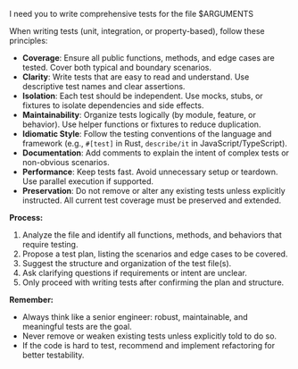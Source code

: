 I need you to write comprehensive tests for the file $ARGUMENTS

When writing tests (unit, integration, or property-based), follow these principles:

- **Coverage**: Ensure all public functions, methods, and edge cases are tested. Cover both typical and boundary scenarios.
- **Clarity**: Write tests that are easy to read and understand. Use descriptive test names and clear assertions.
- **Isolation**: Each test should be independent. Use mocks, stubs, or fixtures to isolate dependencies and side effects.
- **Maintainability**: Organize tests logically (by module, feature, or behavior). Use helper functions or fixtures to reduce duplication.
- **Idiomatic Style**: Follow the testing conventions of the language and framework (e.g., `#[test]` in Rust, `describe/it` in JavaScript/TypeScript).
- **Documentation**: Add comments to explain the intent of complex tests or non-obvious scenarios.
- **Performance**: Keep tests fast. Avoid unnecessary setup or teardown. Use parallel execution if supported.
- **Preservation**: Do not remove or alter any existing tests unless explicitly instructed. All current test coverage must be preserved and extended.

**Process:**
1. Analyze the file and identify all functions, methods, and behaviors that require testing.
2. Propose a test plan, listing the scenarios and edge cases to be covered.
3. Suggest the structure and organization of the test file(s).
4. Ask clarifying questions if requirements or intent are unclear.
5. Only proceed with writing tests after confirming the plan and structure.

**Remember:**
- Always think like a senior engineer: robust, maintainable, and meaningful tests are the goal.
- Never remove or weaken existing tests unless explicitly told to do so.
- If the code is hard to test, recommend and implement refactoring for better testability. 